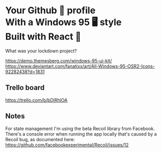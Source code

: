 # Your Github 🐙 profile<br /> With a Windows 95 🖥️ style<br /> Built with React 🚀

What was your lockdown project?

https://demo.themesberg.com/windows-95-ui-kit/
https://www.deviantart.com/fanatixx/art/All-Windows-95-OSR2-Icons-92282438?d=1831

## Trello board

https://trello.com/b/bDlRhlOA

## Notes

For state management I'm using the beta Recoil library from Facebook.
There's a console error when running the app locally that's caused by a Recoil bug, as documented here: https://github.com/facebookexperimental/Recoil/issues/12
